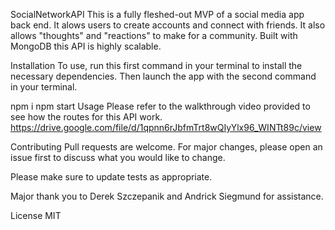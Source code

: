 SocialNetworkAPI
This is a fully fleshed-out MVP of a social media app back end. It alows users to create accounts and connect with friends. It also allows "thoughts" and "reactions" to make for a community. Built with MongoDB this API is highly scalable.

Installation
To use, run this first command in your terminal to install the necessary dependencies. Then launch the app with the second command in your terminal.

npm i
npm start
Usage
Please refer to the walkthrough video provided to see how the routes for this API work. https://drive.google.com/file/d/1qpnn6rJbfmTrt8wQIyYlx96_WINTt89c/view

Contributing
Pull requests are welcome. For major changes, please open an issue first to discuss what you would like to change.

Please make sure to update tests as appropriate.

Major thank you to Derek Szczepanik and Andrick Siegmund for assistance.

License
MIT